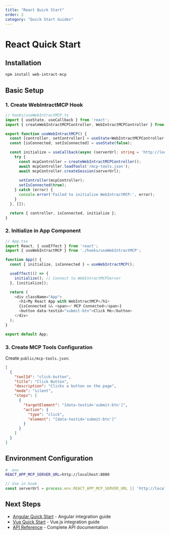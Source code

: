 ```yaml
---
title: "React Quick Start"
order: 2
category: "Quick Start Guides"
---
```


# React Quick Start

## Installation

```bash
npm install web-intract-mcp
```

## Basic Setup

### 1. Create WebIntractMCP Hook

```typescript
// hooks/useWebIntractMCP.ts
import { useState, useCallback } from 'react';
import { createWebIntractMCPController, WebIntractMCPController } from 'web-intract-mcp';

export function useWebIntractMCP() {
  const [controller, setController] = useState<WebIntractMCPController | null>(null);
  const [isConnected, setIsConnected] = useState(false);

  const initialize = useCallback(async (serverUrl: string = 'http://localhost:8080') => {
    try {
      const mcpController = createWebIntractMCPController();
      await mcpController.loadTools('/mcp-tools.json');
      await mcpController.createSession(serverUrl);
      
      setController(mcpController);
      setIsConnected(true);
    } catch (error) {
      console.error('Failed to initialize WebIntractMCP:', error);
    }
  }, []);

  return { controller, isConnected, initialize };
}
```

### 2. Initialize in App Component

```typescript
// App.tsx
import React, { useEffect } from 'react';
import { useWebIntractMCP } from './hooks/useWebIntractMCP';

function App() {
  const { initialize, isConnected } = useWebIntractMCP();

  useEffect(() => {
    initialize(); // Connect to WebIntractMCPServer
  }, [initialize]);

  return (
    <div className="App">
      <h1>My React App with WebIntractMCP</h1>
      {isConnected && <span>✅ MCP Connected</span>}
      <button data-testid="submit-btn">Click Me</button>
    </div>
  );
}

export default App;
```

### 3. Create MCP Tools Configuration

Create `public/mcp-tools.json`:

```json
[
  {
    "toolId": "click-button",
    "title": "Click Button",
    "description": "Clicks a button on the page",
    "mode": "silent",
    "steps": [
      {
        "targetElement": "[data-testid='submit-btn']",
        "action": {
          "type": "click",
          "element": "[data-testid='submit-btn']"
        }
      }
    ]
  }
]
```

## Environment Configuration

```bash
# .env
REACT_APP_MCP_SERVER_URL=http://localhost:8080
```

```typescript
// Use in hook
const serverUrl = process.env.REACT_APP_MCP_SERVER_URL || 'http://localhost:8080';
```

## Next Steps

- [Angular Quick Start](./angular) - Angular integration guide
- [Vue Quick Start](./vue) - Vue.js integration guide
- [API Reference](../api-reference) - Complete API documentation
